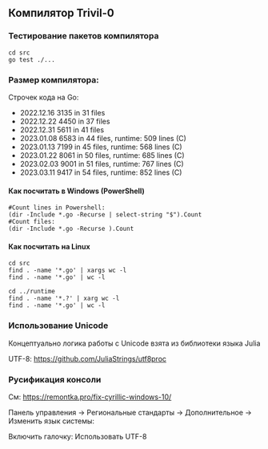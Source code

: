 ## Компилятор Trivil-0

### Тестирование пакетов компилятора

```
cd src
go test ./...
```

### Размер компилятора:

Строчек кода на Go:

* 2022.12.16 3135 in 31 files
* 2022.12.22 4450 in 37 files
* 2022.12.31 5611 in 41 files
* 2023.01.08 6583 in 44 files, runtime: 509 lines (C)
* 2023.01.13 7199 in 45 files, runtime: 568 lines (C)
* 2023.01.22 8061 in 50 files, runtime: 685 lines (C)
* 2023.02.03 9001 in 51 files, runtime: 767 lines (C)
* 2023.03.11 9417 in 54 files, runtime: 852 lines (C)

#### Как посчитать в Windows (PowerShell)

```
#Count lines in Powershell:
(dir -Include *.go -Recurse | select-string "$").Count
#Count files:
(dir -Include *.go -Recurse ).Count
```

#### Как посчитать на Linux

```
cd src
find . -name '*.go' | xargs wc -l
find . -name '*.go' | wc -l

cd ../runtime
find . -name '*.?' | xarg wc -l
find . -name '*.go' | wc -l
```


### Использование Unicode
Концептуально логика работы с Unicode взята из библиотеки языка Julia

UTF-8: https://github.com/JuliaStrings/utf8proc

### Русификация консоли

См: https://remontka.pro/fix-cyrillic-windows-10/

Панель управления -> Региональные стандарты -> Дополнительное -> Изменить язык системы:

Включить галочку: Использовать UTF-8
